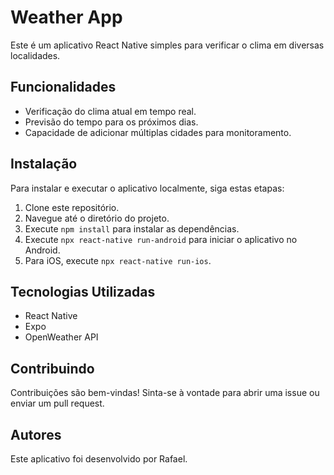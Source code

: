 <h1>Weather App</h1>

 <p>Este é um aplicativo React Native simples para verificar o clima em diversas localidades.</p>

<h2>Funcionalidades</h2>
<ul>
    <li>Verificação do clima atual em tempo real.</li>
    <li>Previsão do tempo para os próximos dias.</li>
    <li>Capacidade de adicionar múltiplas cidades para monitoramento.</li>
</ul>

<h2>Instalação</h2>
<p>Para instalar e executar o aplicativo localmente, siga estas etapas:</p>
<ol>
    <li>Clone este repositório.</li>
    <li>Navegue até o diretório do projeto.</li>
    <li>Execute <code>npm install</code> para instalar as dependências.</li>
    <li>Execute <code>npx react-native run-android</code> para iniciar o aplicativo no Android.</li>
    <li>Para iOS, execute <code>npx react-native run-ios</code>.</li>
</ol>

<h2>Tecnologias Utilizadas</h2>
<ul>
    <li>React Native</li>
    <li>Expo</li>
    <li>OpenWeather API</li>
</ul>

<h2>Contribuindo</h2>
<p>Contribuições são bem-vindas! Sinta-se à vontade para abrir uma issue ou enviar um pull request.</p>

<h2>Autores</h2>
<p>Este aplicativo foi desenvolvido por Rafael.</p>
